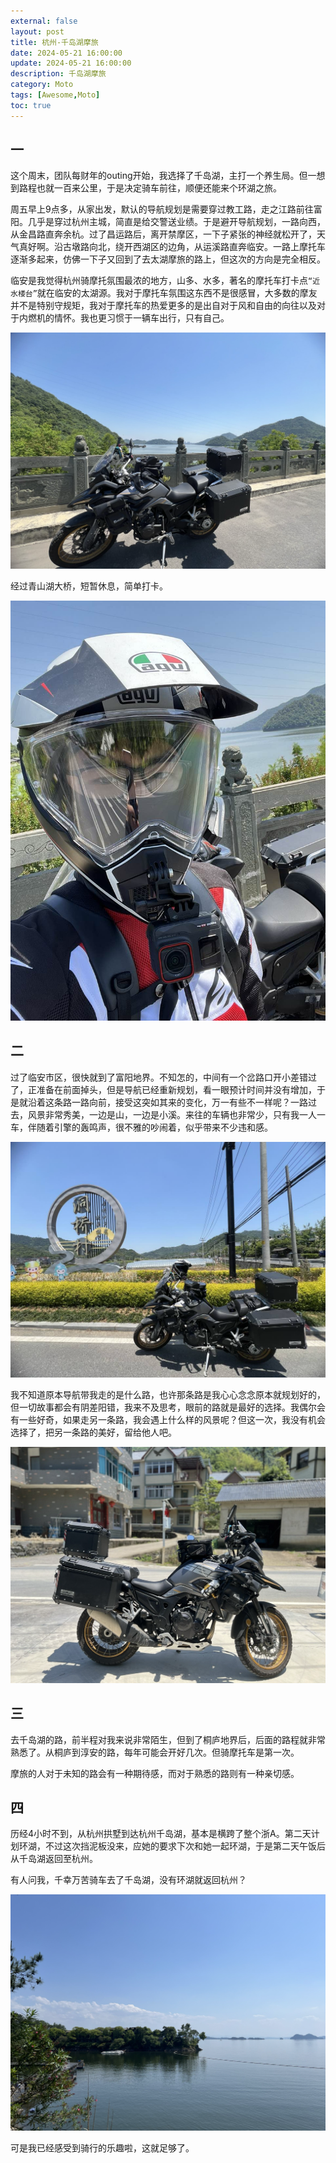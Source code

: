 ```yaml
---
external: false
layout: post
title: 杭州-千岛湖摩旅
date: 2024-05-21 16:00:00
update: 2024-05-21 16:00:00
description: 千岛湖摩旅
category: Moto
tags: [Awesome,Moto]
toc: true
---
```


## 一

这个周末，团队每财年的outing开始，我选择了千岛湖，主打一个养生局。但一想到路程也就一百来公里，于是决定骑车前往，顺便还能来个环湖之旅。

周五早上9点多，从家出发，默认的导航规划是需要穿过教工路，走之江路前往富阳。几乎是穿过杭州主城，简直是给交警送业绩。于是避开导航规划，一路向西，从金昌路直奔余杭。过了昌运路后，离开禁摩区，一下子紧张的神经就松开了，天气真好啊。沿古墩路向北，绕开西湖区的边角，从运溪路直奔临安。一路上摩托车逐渐多起来，仿佛一下子又回到了去太湖摩旅的路上，但这次的方向是完全相反。

临安是我觉得杭州骑摩托氛围最浓的地方，山多、水多，著名的摩托车打卡点`“近水楼台”`就在临安的太湖源。我对于摩托车氛围这东西不是很感冒，大多数的摩友并不是特别守规矩，我对于摩托车的热爱更多的是出自对于风和自由的向往以及对于内燃机的情怀。我也更习惯于一辆车出行，只有自己。

![image.png](https://raw.githubusercontent.com/luckyscript/image/master/20240521194220.png)


经过青山湖大桥，短暂休息，简单打卡。

![image.png](https://raw.githubusercontent.com/luckyscript/image/master/20240521194251.png)


## 二

过了临安市区，很快就到了富阳地界。不知怎的，中间有一个岔路口开小差错过了，正准备在前面掉头，但是导航已经重新规划，看一眼预计时间并没有增加，于是就沿着这条路一路向前，接受这突如其来的变化，万一有些不一样呢？一路过去，风景非常秀美，一边是山，一边是小溪。来往的车辆也非常少，只有我一人一车，伴随着引擎的轰鸣声，很不雅的吵闹着，似乎带来不少违和感。

![image.png](https://raw.githubusercontent.com/luckyscript/image/master/20240521194306.png)

我不知道原本导航带我走的是什么路，也许那条路是我心心念念原本就规划好的，但一切故事都会有阴差阳错，我来不及思考，眼前的路就是最好的选择。我偶尔会有一些好奇，如果走另一条路，我会遇上什么样的风景呢？但这一次，我没有机会选择了，把另一条路的美好，留给他人吧。

![image.png](https://raw.githubusercontent.com/luckyscript/image/master/20240521194318.png)


## 三

去千岛湖的路，前半程对我来说非常陌生，但到了桐庐地界后，后面的路程就非常熟悉了。从桐庐到淳安的路，每年可能会开好几次。但骑摩托车是第一次。

摩旅的人对于未知的路会有一种期待感，而对于熟悉的路则有一种亲切感。

## 四

历经4小时不到，从杭州拱墅到达杭州千岛湖，基本是横跨了整个浙A。第二天计划环湖，不过这次挡泥板没来，应她的要求下次和她一起环湖，于是第二天午饭后从千岛湖返回至杭州。

有人问我，千幸万苦骑车去了千岛湖，没有环湖就返回杭州？

![image.png](https://raw.githubusercontent.com/luckyscript/image/master/20240521194328.png)


可是我已经感受到骑行的乐趣啦，这就足够了。




